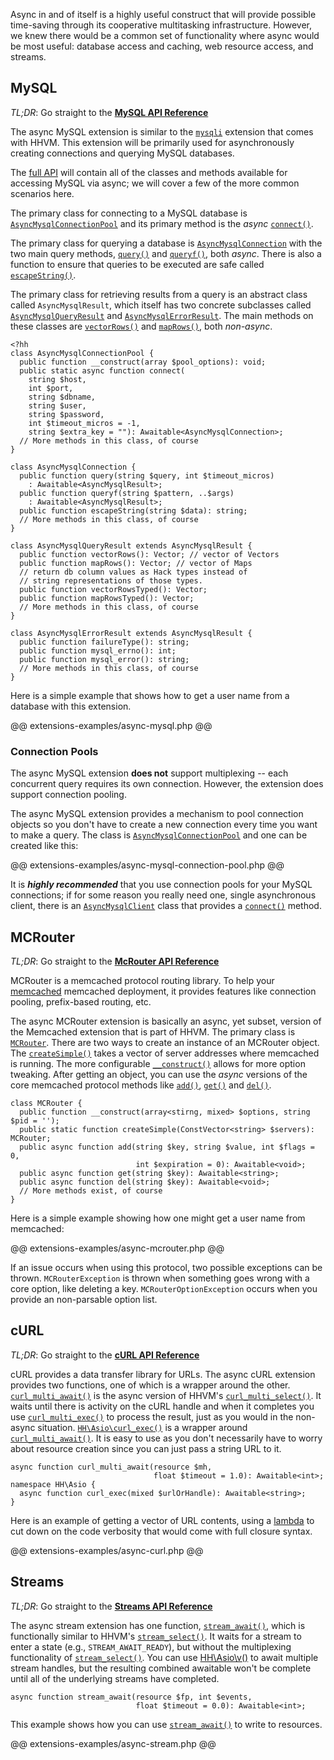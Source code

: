 Async in and of itself is a highly useful construct that will provide possible time-saving through its cooperative multitasking infrastructure. However, we knew there would be a common set of functionality where async would be most useful: database access and caching, web resource access, and streams.

## MySQL

*TL;DR*: Go straight to the [**MySQL API Reference**](../reference/class/AsyncMysqlConnection/)

The async MySQL extension is similar to the [`mysqli`](http://php.net/manual/en/book.mysqli.php) extension that comes with HHVM. This extension will be primarily used for asynchronously creating connections and querying MySQL databases. 

The [full API](../reference/class/AsyncMysqlConnection/) will contain all of the classes and methods available for accessing MySQL via async; we will cover a few of the more common scenarios here.

The primary class for connecting to a MySQL database is [`AsyncMysqlConnectionPool`](../reference/class/AsyncMysqlClient/) and its primary method is the *async* [`connect()`](../reference/class/AsyncMysqlClient/connect/). 

The primary class for querying a database is [`AsyncMysqlConnection`](../reference/class/AsyncMysqlConnection/) with the two main query methods, [`query()`](../reference/class/AsyncMysqlConnection/query/) and [`queryf()`](../reference/class/AsyncMysqlConnection/query/), both *async*. There is also a function to ensure that queries to be executed are safe called [`escapeString()`](../reference/class/AsyncMysqlConnection/escapeString/). 

The primary class for retrieving results from a query is an abstract class called `AsyncMysqlResult`, which itself has two concrete subclasses called [`AsyncMysqlQueryResult`](../reference/class/AsyncMysqlQueryResult/) and [`AsyncMysqlErrorResult`](../reference/class/AsyncMysqlErrorResult/). The main methods on these classes are [`vectorRows()`](../reference/class/AsyncMysqlQueryResult/vectorRows/) and [`mapRows()`](../reference/class/AsyncMysqlQueryResult/mapRows/), both *non-async*.

```
<?hh
class AsyncMysqlConnectionPool {
  public function __construct(array $pool_options): void;
  public static async function connect(
    string $host,
    int $port,
    string $dbname,
    string $user,
    string $password,
    int $timeout_micros = -1,
    string $extra_key = ""): Awaitable<AsyncMysqlConnection>;
  // More methods in this class, of course
}

class AsyncMysqlConnection {
  public function query(string $query, int $timeout_micros)
    : Awaitable<AsyncMysqlResult>;
  public function queryf(string $pattern, ..$args)
    : Awaitable<AsyncMysqlResult>;
  public function escapeString(string $data): string;
  // More methods in this class, of course
}

class AsyncMysqlQueryResult extends AsyncMysqlResult {
  public function vectorRows(): Vector; // vector of Vectors
  public function mapRows(): Vector; // vector of Maps
  // return db column values as Hack types instead of
  // string representations of those types.
  public function vectorRowsTyped(): Vector;
  public function mapRowsTyped(): Vector;
  // More methods in this class, of course
}

class AsyncMysqlErrorResult extends AsyncMysqlResult {
  public function failureType(): string;
  public function mysql_errno(): int;
  public function mysql_error(): string;
  // More methods in this class, of course
}
```

Here is a simple example that shows how to get a user name from a database with this extension.

@@ extensions-examples/async-mysql.php @@

### Connection Pools

The async MySQL extension **does not** support multiplexing -- each concurrent query requires its own connection. However, the extension does support connection pooling.

The async MySQL extension provides a mechanism to pool connection objects so you don't have to create a new connection every time you want to make a query. The class is [`AsyncMysqlConnectionPool`](../reference/class/AsyncMysqlConnectionPool/) and one can be created like this:

@@ extensions-examples/async-mysql-connection-pool.php @@

It is ***highly recommended*** that you use connection pools for your MySQL connections; if for some reason you really need one, single asynchronous client, there is an [`AsyncMysqlClient`](../reference/class/AsyncMysqlClient) class that provides a [`connect()`](../reference/class/AsyncMysqlClient/connect/) method. 

## MCRouter

*TL;DR*: Go straight to the [**McRouter API Reference**](../reference/class/MCRouter/)

MCRouter is a memcached protocol routing library. To help your [memcached](http://php.net/manual/en/book.memcached.php) memcached deployment, it provides features like connection pooling, prefix-based routing, etc.

The async MCRouter extension is basically an async, yet subset, version of the Memcached extension that is part of HHVM. The primary class is [`MCRouter`](../reference/class/MCRouter/). There are two ways to create an instance of an MCRouter object. The [`createSimple()`](../reference/class/MCRouter/createSimple/) takes a vector of server addresses where memcached is running. The more configurable [`__construct()`](../reference/class/MCRouter/__construct/) allows for more option tweaking. After getting an object, you can use the *async* versions of the core memcached protocol methods like [`add()`](../reference/class/MCRouter/add/), [`get()`](../reference/class/MCRouter/get/) and [`del()`](../reference/class/MCRouter/del/).

```
class MCRouter {
  public function __construct(array<stirng, mixed> $options, string $pid = '');
  public static function createSimple(ConstVector<string> $servers): MCRouter;
  public async function add(string $key, string $value, int $flags = 0, 
                            int $expiration = 0): Awaitable<void>;
  public async function get(string $key): Awaitable<string>;
  public async function del(string $key): Awaitable<void>;
  // More methods exist, of course
}
```

Here is a simple example showing how one might get a user name from memcached:

@@ extensions-examples/async-mcrouter.php @@

If an issue occurs when using this protocol, two possible exceptions can be thrown. `MCRouterException` is thrown when something goes wrong with a core option, like deleting a key. `MCRouterOptionException` occurs when you provide an non-parsable option list.

## cURL

*TL;DR*: Go straight to the [**cURL API Reference**](../reference/function/curl_multi_await/)

cURL provides a data transfer library for URLs. The async cURL extension provides two functions, one of which is a wrapper around the other. [`curl_multi_await()`](../reference/function/curl_multi_await/) is the async version of HHVM's [`curl_multi_select()`](http://php.net/manual/en/function.curl-multi-select.php). It waits until there is activity on the cURL handle and when it completes you use [`curl_multi_exec()`](http://php.net/manual/en/function.curl-multi-exec.php) to process the result, just as you would in the non-async situation. [`HH\Asio\curl_exec()`](../reference/function/HH.Asio.curl_exec/) is a wrapper around [`curl_multi_await()`](../reference/function/curl_multi_await/). It is easy to use as you don't necessarily have to worry about resource creation since you can just pass a string URL to it.

```
async function curl_multi_await(resource $mh, 
                                float $timeout = 1.0): Awaitable<int>;
namespace HH\Asio {
  async function curl_exec(mixed $urlOrHandle): Awaitable<string>;
}
```

Here is an example of getting a vector of URL contents, using a [lambda](../lambdas/introduction.md) to cut down on the code verbosity that would come with full closure syntax.

@@ extensions-examples/async-curl.php @@

## Streams  

*TL;DR*: Go straight to the [**Streams API Reference**](../reference/function/stream_await/)

The async stream extension has one function, [`stream_await()`](../reference/function/stream_await/), which is functionally similar to HHVM's [`stream_select()`](http://php.net/manual/en/function.stream-select.php). It waits for a stream to enter a state (e.g., `STREAM_AWAIT_READY`), but without the multiplexing functionality of [`stream_select()`](http://php.net/manual/en/function.stream-select.php). You can use [HH\Asio\v()](../reference/function/HH.Asio.v/) to await multiple stream handles, but the resulting combined awaitable won't be complete until all of the underlying streams have completed.

```
async function stream_await(resource $fp, int $events, 
                            float $timeout = 0.0): Awaitable<int>;
```

This example shows how you can use [`stream_await()`](../reference/function/stream_await/) to write to resources.

@@ extensions-examples/async-stream.php @@
